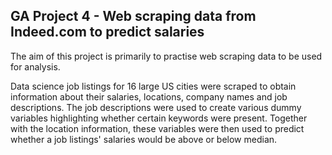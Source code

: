 ## GA Project 4 - Web scraping data from Indeed.com to predict salaries  
The aim of this project is primarily to practise web scraping data to be used for analysis.

Data science job listings for 16 large US cities were scraped to obtain information about their salaries, locations, company names and job descriptions. The job descriptions were used to create various dummy variables highlighting whether certain keywords were present. Together with the location information, these variables were then used to predict whether a job listings' salaries would be above or below median.
